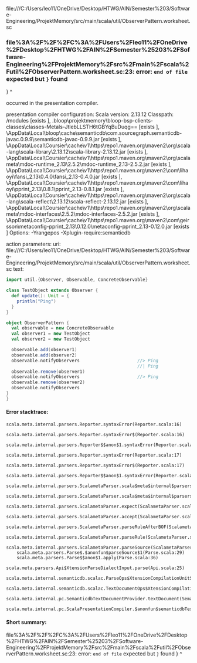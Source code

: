 file:///C:/Users/leo11/OneDrive/Desktop/HTWG/AIN/Semester%203/Software-Engineering/ProjektMemory/src/main/scala/util/ObserverPattern.worksheet.sc
### file%3A%2F%2F%2FC%3A%2FUsers%2Fleo11%2FOneDrive%2FDesktop%2FHTWG%2FAIN%2FSemester%25203%2FSoftware-Engineering%2FProjektMemory%2Fsrc%2Fmain%2Fscala%2Futil%2FObserverPattern.worksheet.sc:23: error: `end of file` expected but `}` found
}
^

occurred in the presentation compiler.

presentation compiler configuration:
Scala version: 2.13.12
Classpath:
/modules [exists ], <WORKSPACE>\.bloop\projektmemory\bloop-bsp-clients-classes\classes-Metals-JtlebLLSTH6tGBYqBuDuqg== [exists ], <HOME>\AppData\Local\bloop\cache\semanticdb\com.sourcegraph.semanticdb-javac.0.9.9\semanticdb-javac-0.9.9.jar [exists ], <HOME>\AppData\Local\Coursier\cache\v1\https\repo1.maven.org\maven2\org\scala-lang\scala-library\2.13.12\scala-library-2.13.12.jar [exists ], <HOME>\AppData\Local\Coursier\cache\v1\https\repo1.maven.org\maven2\org\scalameta\mdoc-runtime_2.13\2.5.2\mdoc-runtime_2.13-2.5.2.jar [exists ], <HOME>\AppData\Local\Coursier\cache\v1\https\repo1.maven.org\maven2\com\lihaoyi\fansi_2.13\0.4.0\fansi_2.13-0.4.0.jar [exists ], <HOME>\AppData\Local\Coursier\cache\v1\https\repo1.maven.org\maven2\com\lihaoyi\pprint_2.13\0.8.1\pprint_2.13-0.8.1.jar [exists ], <HOME>\AppData\Local\Coursier\cache\v1\https\repo1.maven.org\maven2\org\scala-lang\scala-reflect\2.13.12\scala-reflect-2.13.12.jar [exists ], <HOME>\AppData\Local\Coursier\cache\v1\https\repo1.maven.org\maven2\org\scalameta\mdoc-interfaces\2.5.2\mdoc-interfaces-2.5.2.jar [exists ], <HOME>\AppData\Local\Coursier\cache\v1\https\repo1.maven.org\maven2\com\geirsson\metaconfig-pprint_2.13\0.12.0\metaconfig-pprint_2.13-0.12.0.jar [exists ]
Options:
-Yrangepos -Xplugin-require:semanticdb


action parameters:
uri: file:///C:/Users/leo11/OneDrive/Desktop/HTWG/AIN/Semester%203/Software-Engineering/ProjektMemory/src/main/scala/util/ObserverPattern.worksheet.sc
text:
```scala
import util.{Observer, Observable, ConcreteObservable}

class TestObject extends Observer {
  def update(): Unit = {
    println("Ping")
  }
}

object ObserverPattern {
  val observable = new ConcreteObservable
  val observer1 = new TestObject
  val observer2 = new TestObject

  observable.add(observer1)
  observable.add(observer2)
  observable.notifyObservers                      //> Ping
                                                  //| Ping
  observable.remove(observer1)
  observable.notifyObservers                      //> Ping
  observable.remove(observer2)
  observable.notifyObservers
}
}
```



#### Error stacktrace:

```
scala.meta.internal.parsers.Reporter.syntaxError(Reporter.scala:16)
	scala.meta.internal.parsers.Reporter.syntaxError$(Reporter.scala:16)
	scala.meta.internal.parsers.Reporter$$anon$1.syntaxError(Reporter.scala:22)
	scala.meta.internal.parsers.Reporter.syntaxError(Reporter.scala:17)
	scala.meta.internal.parsers.Reporter.syntaxError$(Reporter.scala:17)
	scala.meta.internal.parsers.Reporter$$anon$1.syntaxError(Reporter.scala:22)
	scala.meta.internal.parsers.ScalametaParser.scala$meta$internal$parsers$ScalametaParser$$expectAt(ScalametaParser.scala:394)
	scala.meta.internal.parsers.ScalametaParser.scala$meta$internal$parsers$ScalametaParser$$expectAt(ScalametaParser.scala:397)
	scala.meta.internal.parsers.ScalametaParser.expect(ScalametaParser.scala:398)
	scala.meta.internal.parsers.ScalametaParser.accept(ScalametaParser.scala:410)
	scala.meta.internal.parsers.ScalametaParser.parseRuleAfterBOF(ScalametaParser.scala:63)
	scala.meta.internal.parsers.ScalametaParser.parseRule(ScalametaParser.scala:54)
	scala.meta.internal.parsers.ScalametaParser.parseSource(ScalametaParser.scala:132)
	scala.meta.parsers.Parse$.$anonfun$parseSource$1(Parse.scala:29)
	scala.meta.parsers.Parse$$anon$1.apply(Parse.scala:36)
	scala.meta.parsers.Api$XtensionParseDialectInput.parse(Api.scala:25)
	scala.meta.internal.semanticdb.scalac.ParseOps$XtensionCompilationUnitSource.toSource(ParseOps.scala:17)
	scala.meta.internal.semanticdb.scalac.TextDocumentOps$XtensionCompilationUnitDocument.toTextDocument(TextDocumentOps.scala:206)
	scala.meta.internal.pc.SemanticdbTextDocumentProvider.textDocument(SemanticdbTextDocumentProvider.scala:54)
	scala.meta.internal.pc.ScalaPresentationCompiler.$anonfun$semanticdbTextDocument$1(ScalaPresentationCompiler.scala:400)
```
#### Short summary: 

file%3A%2F%2F%2FC%3A%2FUsers%2Fleo11%2FOneDrive%2FDesktop%2FHTWG%2FAIN%2FSemester%25203%2FSoftware-Engineering%2FProjektMemory%2Fsrc%2Fmain%2Fscala%2Futil%2FObserverPattern.worksheet.sc:23: error: `end of file` expected but `}` found
}
^